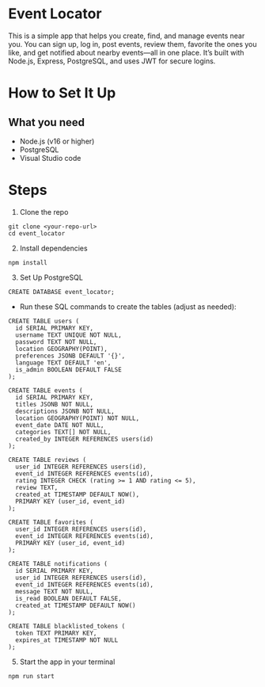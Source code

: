 # Event Locator
This is a simple app that helps you create, find, and manage events near you. You can sign up, log in, post events, review them, favorite the ones you like, and get notified about nearby events—all in one place. It’s built with Node.js, Express, PostgreSQL, and uses JWT for secure logins.

# How to Set It Up
## What you need
* Node.js (v16 or higher)
* PostgreSQL
* Visual Studio code

# Steps
1. Clone the repo
```
git clone <your-repo-url>
cd event_locator
```
2. Install dependencies
```
npm install
```
3. Set Up PostgreSQL
```
CREATE DATABASE event_locator;
```
* Run these SQL commands to create the tables (adjust as needed):
```
CREATE TABLE users (
  id SERIAL PRIMARY KEY,
  username TEXT UNIQUE NOT NULL,
  password TEXT NOT NULL,
  location GEOGRAPHY(POINT),
  preferences JSONB DEFAULT '{}',
  language TEXT DEFAULT 'en',
  is_admin BOOLEAN DEFAULT FALSE
);

CREATE TABLE events (
  id SERIAL PRIMARY KEY,
  titles JSONB NOT NULL,
  descriptions JSONB NOT NULL,
  location GEOGRAPHY(POINT) NOT NULL,
  event_date DATE NOT NULL,
  categories TEXT[] NOT NULL,
  created_by INTEGER REFERENCES users(id)
);

CREATE TABLE reviews (
  user_id INTEGER REFERENCES users(id),
  event_id INTEGER REFERENCES events(id),
  rating INTEGER CHECK (rating >= 1 AND rating <= 5),
  review TEXT,
  created_at TIMESTAMP DEFAULT NOW(),
  PRIMARY KEY (user_id, event_id)
);

CREATE TABLE favorites (
  user_id INTEGER REFERENCES users(id),
  event_id INTEGER REFERENCES events(id),
  PRIMARY KEY (user_id, event_id)
);

CREATE TABLE notifications (
  id SERIAL PRIMARY KEY,
  user_id INTEGER REFERENCES users(id),
  event_id INTEGER REFERENCES events(id),
  message TEXT NOT NULL,
  is_read BOOLEAN DEFAULT FALSE,
  created_at TIMESTAMP DEFAULT NOW()
);

CREATE TABLE blacklisted_tokens (
  token TEXT PRIMARY KEY,
  expires_at TIMESTAMP NOT NULL
);
```
5. Start the app in your terminal
```
npm run start
```


